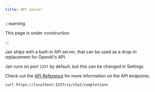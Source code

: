 ```yaml
---
title: API Server
---
```


:::warning

This page is under construction. 

:::

Jan ships with a built-in API server, that can be used as a drop-in replacement for OpenAI's API. 

Jan runs on port `1337` by default, but this can be changed in Settings. 

Check out the [API Reference](/api-reference) for more information on the API endpoints.

```
curl https://localhost:1337/v1/chat/completions

```